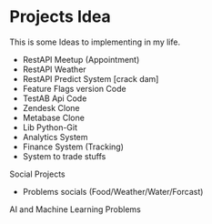 # Projects Idea

This is some Ideas to implementing in my life.

* RestAPI Meetup (Appointment)
* RestAPI Weather
* RestAPI Predict System [crack dam]
* Feature Flags version Code
* TestAB Api Code
* Zendesk Clone
* Metabase Clone
* Lib Python-Git
* Analytics System
* Finance System (Tracking)
* System to trade stuffs


Social Projects

* Problems socials (Food/Weather/Water/Forcast)


AI and Machine Learning Problems

